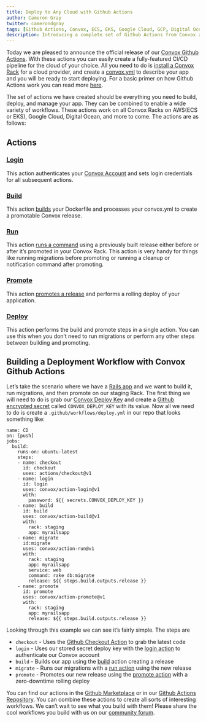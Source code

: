```yaml
---
title: Deploy to Any Cloud with Github Actions
author: Cameron Gray
twitter: camerondgray
tags: [Github Actions, Convox, ECS, EKS, Google Cloud, GCP, Digital Ocean, Kubernetes, CI, CD, Continuous Deployment]
description: Introducing a complete set of Github Actions from Convox allowing you to easily to deploy to AWS, Google Cloud, or Digital Ocean
---
```


Today we are pleased to announce the official release of our [Convox Github Actions](https://github.com/marketplace/actions/convox-deploy). With these actions you can easily create a fully-featured CI/CD pipeline for the cloud of your choice. All you need to do is [install a Convox Rack](https://github.com/convox/installer) for a cloud provider, and create a [convox.yml](https://docsv2.convox.com/application/convox-yml) to describe your app and you will be ready to start deploying. For a basic primer on how Github Actions work you can read more [here](https://help.github.com/en/actions/automating-your-workflow-with-github-actions/getting-started-with-github-actions).

The set of actions we have created should be everything you need to build, deploy, and manage your app. They can be combined to enable a wide variety of workflows. These actions work on all Convox Racks on AWS(ECS or EKS), Google Cloud, Digital Ocean, and more to come. The actions are as follows:
## Actions
### [Login](https://github.com/convox/action-login)
This action authenticates your [Convox Account](https://console.convox.com/signup) and sets login credentials for all subsequent actions.

### [Build](https://github.com/convox/action-build)
This action [builds](https://docsv2.convox.com/deployment/builds) your Dockerfile and processes your convox.yml to create a promotable Convox release. 

### [Run](https://github.com/convox/action-run)
This action [runs a command](https://docsv2.convox.com/management/one-off-commands) using a previously built release either before or after it’s promoted in your Convox Rack. This action is very handy for things like running migrations before promoting or running a cleanup or notification command after promoting.

### [Promote](https://github.com/convox/action-promote)
This action [promotes a release](https://docsv2.convox.com/deployment/releases#promoting-a-release) and performs a rolling deploy of your application. 

### [Deploy](https://github.com/convox/action-deploy)
This action performs the build and promote steps in a single action. You can use this when you don’t need to run migrations or perform any other steps between building and promoting.

## Building a Deployment Workflow with Convox Github Actions 
Let’s take the scenario where we have a [Rails app](https://github.com/convox-examples/rails) and we want to build it, run migrations, and then promote on our staging Rack. The first thing we will need to do is grab our [Convox Deploy Key](https://docsv2.convox.com/console/deploy-keys) and create a [Github encrypted secret](https://help.github.com/en/actions/automating-your-workflow-with-github-actions/creating-and-using-encrypted-secrets) called `CONVOX_DEPLOY_KEY` with its value. Now all we need to do is create a `.github/workflows/deploy.yml` in our repo that looks something like:
```
name: CD
on: [push]
jobs:
  build:
    runs-on: ubuntu-latest
    steps:
    - name: checkout
      id: checkout
      uses: actions/checkout@v1
    - name: login
      id: login
      uses: convox/action-login@v1
      with:
        password: ${{ secrets.CONVOX_DEPLOY_KEY }}
    - name: build
      id: build
      uses: convox/action-build@v1
      with:
        rack: staging
        app: myrailsapp
    - name: migrate
      id:migrate
      uses: convox/action-run@v1
      with:
        rack: staging
        app: myrailsapp
        service: web
        command: rake db:migrate
        release: ${{ steps.build.outputs.release }}
    - name: promote
      id: promote
      uses: convox/action-promote@v1
      with:
        rack: staging
        app: myrailsapp
        release: ${{ steps.build.outputs.release }}
```
Looking through this example we can see it’s fairly simple. The steps are

* `checkout` - Uses the [Github Checkout Action](https://github.com/actions/checkout) to grab the latest code
* `login` - Uses our stored secret deploy key with the [login action]((#loginhttpsgithubcomconvoxaction-login)) to authenticate our Convox account
* `build` - Builds our app using the [build](#buildhttpsgithubcomconvoxaction-build) action creating a release
* `migrate` - Runs our migrations with a [run action](#runhttpsgithubcomconvoxaction-run) using the new release 
* `promote` - Promotes our new release using the [promote action](#promotehttpsgithubcomconvoxaction-promote) with a zero-downtime rolling deploy

You can find our actions in the [Github Marketplace](https://github.com/marketplace/actions/convox-deploy) or in our [Github Actions Repository](https://github.com/convox/actions). You can combine these actions to create all sorts of interesting workflows. We can’t wait to see what you build with them! Please share the cool workflows you build with us on our [community forum](https://community.convox.com).

